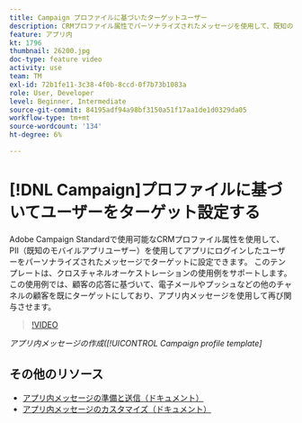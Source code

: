 ```yaml
---
title: Campaign プロファイルに基づいたターゲットユーザー
description: CRMプロファイル属性でパーソナライズされたメッセージを使用して、既知のモバイルアプリユーザーをターゲットにする方法を説明します。
feature: アプリ内
kt: 1796
thumbnail: 26200.jpg
doc-type: feature video
activity: use
team: TM
exl-id: 72b1fe11-3c38-4f0b-8ccd-0f7b73b1083a
role: User, Developer
level: Beginner, Intermediate
source-git-commit: 84195adf94a98bf3150a51f17aa1de1d0329da05
workflow-type: tm+mt
source-wordcount: '134'
ht-degree: 6%

---
```


# [!DNL Campaign]プロファイルに基づいてユーザーをターゲット設定する

Adobe Campaign Standardで使用可能なCRMプロファイル属性を使用して、PII（既知のモバイルアプリユーザー）を使用してアプリにログインしたユーザーをパーソナライズされたメッセージでターゲットに設定できます。 このテンプレートは、クロスチャネルオーケストレーションの使用例をサポートします。この使用例では、顧客の応答に基づいて、電子メールやプッシュなどの他のチャネルの顧客を既にターゲットにしており、アプリ内メッセージを使用して再び関与させます。

>[!VIDEO](https://video.tv.adobe.com/v/26200?quality=12)

*アプリ内メッセージの作成([!UICONTROL Campaign profile template]*

## その他のリソース

* [アプリ内メッセージの準備と送信（ドキュメント）](https://experienceleague.adobe.com/docs/campaign-standard/using/communication-channels/in-app-messaging/preparing-and-sending-an-in-app-message.html?lang=en)
* [アプリ内メッセージのカスタマイズ（ドキュメント）](https://experienceleague.adobe.com/docs/campaign-standard/using/communication-channels/in-app-messaging/customizing-an-in-app-message.html?lang=en)
